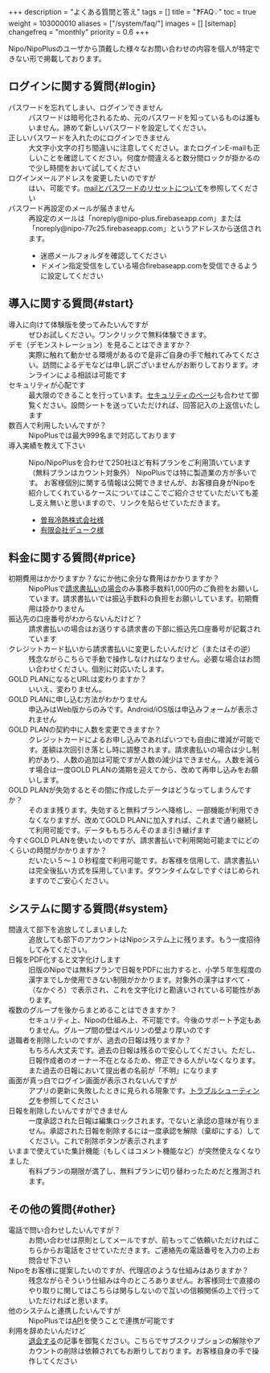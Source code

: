+++
description = "よくある質問と答え"
tags = []
title = "❓FAQ💡"
toc = true
weight = 103000010
aliases = ["/system/faq/"]
images = []
[sitemap]
  changefreq = "monthly"
  priority = 0.6
+++


Nipo/NipoPlusのユーザから頂戴した様々なお問い合わせの内容を個人が特定できない形で掲載しております。  

## ログインに関する質問{#login}

<dl class="faq">
<dt>パスワードを忘れてしまい、ログインできません</dt>
<dd>パスワードは暗号化されるため、元のパスワードを知っているものは誰もいません。諦めて新しいパスワードを設定してください。</dd>
<dt>正しいパスワードを入れたのにログインできません</dt>
<dd>大文字小文字の打ち間違いに注意してください。またログインE-mailも正しいことを確認してください。何度か間違えると数分間ロックが掛かるので少し時間をおいて試してください</dd>
<dt>ログインメールアドレスを変更したいのですが</dt>
<dd>はい、可能です。<a href="/docs/manual/account/email/">mailとパスワードのリセットについて</a>を参照してください</dd>
<dt>パスワード再設定のメールが届きません</dt>
<dd><div>再設定のメールは「noreply@nipo-plus.firebaseapp.com」または「noreply@nipo-77c25.firebaseapp.com」というアドレスから送信されます。<ul style="display:block"><li>迷惑メールフォルダを確認してください</li><li>ドメイン指定受信をしている場合firebaseapp.comを受信できるように設定してください</li></ul></div></dd>
</dl>


## 導入に関する質問{#start}

<dl class="faq">
<dt>導入に向けて体験版を使ってみたいんですが</dt>
<dd>ぜひお試しください。ワンクリックで無料体験できます。</dd>
<dt>デモ（デモンストレーション）を見ることはできますか？</dt>
<dd>実際に触れて動かせる環境があるので是非ご自身の手で触れてみてください。訪問によるデモなどは申し訳ございませんがお断りしております。オンラインによる相談は可能です</dd>
<dt>セキュリティが心配です</dt>
<dd>最大限のできることを行っています。<a href="/docs/system/security/">セキュリティのページ</a>も合わせて御覧ください。設問シートを送っていただければ、回答記入の上返信いたします</dd>
<dt>数百人で利用したいんですが？</dt>
<dd>NipoPlusでは最大999名まで対応しております</dd>
<dt>導入実績を教えて下さい</dt>
<dd>
<div>

Nipo/NipoPlusを合わせて250社ほど有料プランをご利用頂いています（無料プランはカウント対象外）
NipoPlusでは特に製造業の方が多いです。
お客様個別に関する情報は公開できませんが、お客様自身がNipoを紹介してくれているケースについてはここでご紹介させていただいても差し支え無いと思いますので、リンクを貼らせていただきます。
<ul>
<li><a href="https://www.sogareinetsu.com/worklog/nipo/">曽我冷熱株式会社様</a></li>
<li><a href="https://ameblo.jp/dukeblog-life/entry-12452375114.html">有限会社デューク様</a></li>
</ul>
</div>
</dd>
</dl>

## 料金に関する質問{#price}

<dl class="faq">
<dt>初期費用はかかりますか？なにか他に余分な費用はかかりますか？</dt>
<dd>NipoPlusで<a href="/docs/price/invoice/">請求書払いの場合</a>のみ事務手数料1,000円のご負担をお願いしています。請求書払いでは振込手数料の負担をお願いしています。初期費用は掛かりません</dd>
<dt>振込先の口座番号がわからないんだけど？</dt>
<dd>請求書払いの場合はお送りする請求書の下部に振込先口座番号が記載されています</dd>
<dt>クレジットカード払いから請求書払いに変更したいんだけど（またはその逆）</dt>
<dd>残念ながらこちらで手動で操作しなければなりません。必要な場合はお問い合わせください。個別に対応いたします。</dd>
<dt>GOLD PLANになるとURLは変わりますか？</dt>
<dd>いいえ、変わりません。</dd>
<dt>GOLD PLANに申し込む方法がわかりません</dt>
<dd>申込みはWeb版からのみです。Android/iOS版は申込みフォームが表示されません</dd>
<dt>GOLD PLANの契約中に人数を変更できますか？</dt>
<dd>クレジットカードによるお申し込みであればいつでも自由に増減が可能です。差額は次回引き落とし時に調整されます。請求書払いの場合は少し制約があり、人数の追加は可能ですが人数の減少はできません。人数を減らす場合は一度GOLD PLANの満期を迎えてから、改めて再申し込みをお願いします。</dd>
<dt>GOLD PLANが失効するとその間に作成したデータはどうなってしまうんですか？</dt>
<dd>そのまま残ります。失効すると無料プランへ降格し、一部機能が利用できなくなりますが、改めてGOLD PLANに加入すれば、これまで通り継続して利用可能です。データももちろんそのまま引き継げます</dd>
<dt>今すぐGOLD PLANを使いたいのですが、請求書払いで利用開始可能までにどのくらいの時間がかかりますか？</dt>
<dd>だいたい５〜１０秒程度で利用可能です。お客様を信用して、請求書払いは完全後払い方式を採用しています。ダウンタイムなしですぐはじめられますのでご安心ください。</dd>
</dl>

## システムに関する質問{#system}

<dl class="faq">
<dt>間違えて部下を追放してしまいました</dt>
<dd>追放しても部下のアカウントはNipoシステム上に残ります。もう一度招待してみてください。</dd>
<dt>日報をPDF化すると文字化けします</dt>
<dd>旧版のNipoでは無料プランで日報をPDFに出力すると、小学５年生程度の漢字までしか使用できない制限がかかります。対象外の漢字はすべて・（なかぐろ）で表示され、これを文字化けと勘違いされている可能性があります。</dd>
<dt>複数のグループを後からまとめることはできますか？</dt>
<dd>セキュリティ上、Nipoの仕組み上、不可能です。今後のサポート予定もありません。グループ間の壁はベルリンの壁より厚いのです</dd>
<dt>退職者を削除したいのですが、過去の日報は残りますか？</dt>
<dd>もちろん大丈夫です。過去の日報は残るので安心してください。ただし、日報作成者のオーナー不在となるため、修正できる人がいなくなります。また過去の日報において提出者の名前が「不明」になります</dd>
<dt>画面が真っ白でログイン画面が表示されないんですが</dt>
<dd>アプリの更新に失敗したときに見られる現象です。<a href="/docs/system/fix/">トラブルシューティング</a>を参照してください</dd>
<dt>日報を削除したいんですができません</dt>
<dd>一度承認された日報は編集ロックされます。でないと承認の意味が有りません。承認された日報を削除するには一度承認を解除（棄却にする）してください。これで削除ボタンが表示されます</dd>
<dt>いままで使えていた集計機能（もしくはコメント機能など）が突然使えなくなりました</dt>
<dd>有料プランの期限が満了し、無料プランに切り替わったためだと推測されます。</dd>
</dl>

## その他の質問{#other}

<dl class="faq">
<dt>電話で問い合わせしたいんですが？</dt>
<dd>お問い合わせは原則としてメールですが、前もってご依頼いただければこちらからお電話をさせていただきます。ご連絡先の電話番号を入力の上お問合せ下さい</dd>
<dt>Nipoをお客様に提案したいのですが、代理店のような仕組みはありますか？</dt>
<dd>残念ながらそういう仕組みは今のところありません。お客様同士で直接のやり取りに関してはこちらは関与しないので互いの信頼関係の上で行っていただければと思います。</dd>
<dt>他のシステムと連携したいんですが</dt>
<dd>NipoPlusでは<a href="/docs/manual/api/">API</a>を使うことで連携が可能です</dd>
<dt>利用を辞めたいんだけど</dt>
<dd><a href="/docs/manual/remove/org/">退会する</a>の記事を御覧ください。こちらでサブスクリプションの解除やアカウントの削除は依頼されてもお断りしております。お客様自身の手で操作してください</dd>
</dl>
